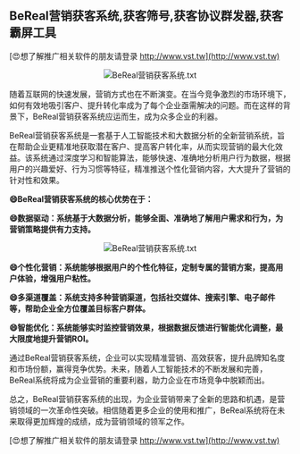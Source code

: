 ## **BeReal营销获客系统,获客筛号,获客协议群发器,获客霸屏工具**

[😍想了解推广相关软件的朋友请登录 http://www.vst.tw](http://www.vst.tw)

 <center><img src="https://vst.tw/MP4/tuiguang/png/4.png" alt="BeReal营销获客系统.txt"></center>

随着互联网的快速发展，营销方式也在不断演变。在当今竞争激烈的市场环境下，如何有效地吸引客户、提升转化率成为了每个企业亟需解决的问题。而在这样的背景下，BeReal营销获客系统应运而生，成为众多企业的利器。

BeReal营销获客系统是一套基于人工智能技术和大数据分析的全新营销系统，旨在帮助企业更精准地获取潜在客户、提高客户转化率，从而实现营销的最大化效益。该系统通过深度学习和智能算法，能够快速、准确地分析用户行为数据，根据用户的兴趣爱好、行为习惯等特征，精准推送个性化营销内容，大大提升了营销的针对性和效果。

**😄BeReal营销获客系统的核心优势在于：**

**😄数据驱动：系统基于大数据分析，能够全面、准确地了解用户需求和行为，为营销策略提供有力支持。**

 <center><img src="https://vst.tw/MP4/tuiguang/png/2.png" alt="BeReal营销获客系统.txt"></center>

**😄个性化营销：系统能够根据用户的个性化特征，定制专属的营销方案，提高用户体验，增强用户粘性。**

**😄多渠道覆盖：系统支持多种营销渠道，包括社交媒体、搜索引擎、电子邮件等，帮助企业全方位覆盖目标客户群体。**

**😄智能优化：系统能够实时监控营销效果，根据数据反馈进行智能优化调整，最大限度地提升营销ROI。**

通过BeReal营销获客系统，企业可以实现精准营销、高效获客，提升品牌知名度和市场份额，赢得竞争优势。未来，随着人工智能技术的不断发展和完善，BeReal系统将成为企业营销的重要利器，助力企业在市场竞争中脱颖而出。

总之，BeReal营销获客系统的出现，为企业营销带来了全新的思路和机遇，是营销领域的一次革命性突破。相信随着更多企业的使用和推广，BeReal系统将在未来取得更加辉煌的成绩，成为营销领域的领军之作。

[😍想了解推广相关软件的朋友请登录 http://www.vst.tw](http://www.vst.tw)



